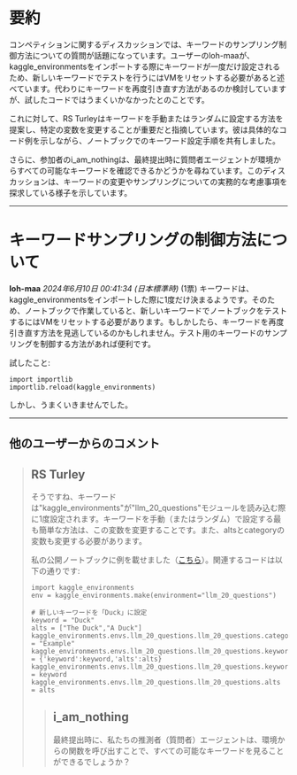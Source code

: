 # 要約 
コンペティションに関するディスカッションでは、キーワードのサンプリング制御方法についての質問が話題になっています。ユーザーのloh-maaが、kaggle_environmentsをインポートする際にキーワードが一度だけ設定されるため、新しいキーワードでテストを行うにはVMをリセットする必要があると述べています。代わりにキーワードを再度引き直す方法があるのか検討していますが、試したコードではうまくいかなかったとのことです。

これに対して、RS Turleyはキーワードを手動またはランダムに設定する方法を提案し、特定の変数を変更することが重要だと指摘しています。彼は具体的なコード例を示しながら、ノートブックでのキーワード設定手順を共有しました。

さらに、参加者のi_am_nothingは、最終提出時に質問者エージェントが環境からすべての可能なキーワードを確認できるかどうかを尋ねています。このディスカッションは、キーワードの変更やサンプリングについての実務的な考慮事項を探求している様子を示しています。

---
# キーワードサンプリングの制御方法について
**loh-maa** *2024年6月10日 00:41:34 (日本標準時)* (1票)
キーワードは、kaggle_environmentsをインポートした際に1度だけ決まるようです。そのため、ノートブックで作業していると、新しいキーワードでノートブックをテストするにはVMをリセットする必要があります。もしかしたら、キーワードを再度引き直す方法を見逃しているのかもしれません。テスト用のキーワードのサンプリングを制御する方法があれば便利です。

試したこと:
```
import importlib
importlib.reload(kaggle_environments)
```
しかし、うまくいきませんでした。

---
## 他のユーザーからのコメント
> ## RS Turley
>
> そうですね、キーワードは"kaggle_environments"が"llm_20_questions"モジュールを読み込む際に1度設定されます。キーワードを手動（またはランダム）で設定する最も簡単な方法は、この変数を変更することです。また、altsとcategoryの変数も変更する必要があります。
>
> 私の公開ノートブックに例を載せました（[こちら](https://www.kaggle.com/code/rturley/run-debug-llm-20-questions-in-a-notebook)）。関連するコードは以下の通りです:
>
> ```
> import kaggle_environments
> env = kaggle_environments.make(environment="llm_20_questions")
>
> # 新しいキーワードを「Duck」に設定
> keyword = "Duck"
> alts = ["The Duck","A Duck"]
> kaggle_environments.envs.llm_20_questions.llm_20_questions.category = "Example"
> kaggle_environments.envs.llm_20_questions.llm_20_questions.keyword_obj = {'keyword':keyword,'alts':alts}
> kaggle_environments.envs.llm_20_questions.llm_20_questions.keyword = keyword
> kaggle_environments.envs.llm_20_questions.llm_20_questions.alts = alts
> ```
>
> > ## i_am_nothing
> > 
> > 最終提出時に、私たちの推測者（質問者）エージェントは、環境からの関数を呼び出すことで、すべての可能なキーワードを見ることができるでしょうか？
